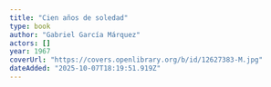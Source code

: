 ```yaml
---
title: "Cien años de soledad"
type: book
author: "Gabriel García Márquez"
actors: []
year: 1967
coverUrl: "https://covers.openlibrary.org/b/id/12627383-M.jpg"
dateAdded: "2025-10-07T18:19:51.919Z"
---
```


